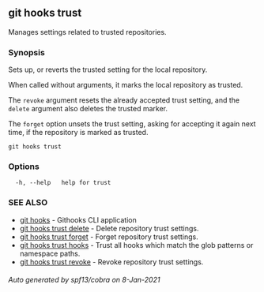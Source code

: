 ## git hooks trust

Manages settings related to trusted repositories.

### Synopsis

Sets up, or reverts the trusted setting for the local repository.

When called without arguments, it marks the local repository as trusted.

The `revoke` argument resets the already accepted trust setting,
and the `delete` argument also deletes the trusted marker.

The `forget` option unsets the trust setting, asking for accepting
it again next time, if the repository is marked as trusted.

```
git hooks trust
```

### Options

```
  -h, --help   help for trust
```

### SEE ALSO

* [git hooks](git_hooks.md)	 - Githooks CLI application
* [git hooks trust delete](git_hooks_trust_delete.md)	 - Delete repository trust settings.
* [git hooks trust forget](git_hooks_trust_forget.md)	 - Forget repository trust settings.
* [git hooks trust hooks](git_hooks_trust_hooks.md)	 - Trust all hooks which match the glob patterns or namespace paths.
* [git hooks trust revoke](git_hooks_trust_revoke.md)	 - Revoke repository trust settings.

###### Auto generated by spf13/cobra on 8-Jan-2021
